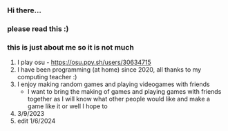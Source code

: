 ### Hi there...
### please read this :)
### this is just about me so it is not much

1. I play osu - https://osu.ppy.sh/users/30634715
2. I have been programming (at home) since 2020, all thanks to my computing teacher :)
3. I enjoy making random games and playing videogames with friends
   - I want to bring the making of games and playing games with friends together
     as I will know what other people would like and make a game like it
     or well I hope to
4. 3/9/2023
5. edit 1/6/2024
